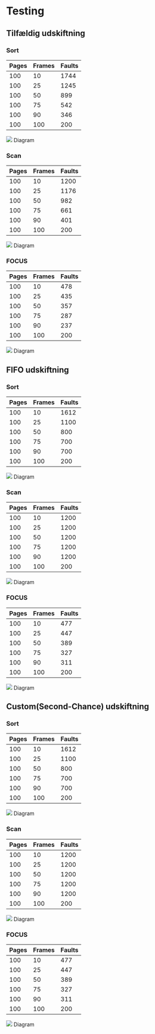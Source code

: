 # Testing

## Tilfældig udskiftning

### Sort
| Pages | Frames | Faults |
|-------|--------|--------|
|   100 |     10 |   1744 |
|   100 |     25 |   1245 |
|   100 |     50 |    899 |
|   100 |     75 |    542 |
|   100 |     90 |    346 |
|   100 |    100 |    200 |

![](Diagrams/rand_sort.png)
Diagram

### Scan
| Pages | Frames | Faults |
|-------|--------|--------|
|   100 |     10 |   1200 |
|   100 |     25 |   1176 |
|   100 |     50 |    982 |
|   100 |     75 |    661 |
|   100 |     90 |    401 |
|   100 |    100 |    200 |

![](Diagrams/rand_scan.png)
Diagram

### FOCUS
| Pages | Frames | Faults |
|-------|--------|--------|
|   100 |     10 |    478 |
|   100 |     25 |    435 |
|   100 |     50 |    357 |
|   100 |     75 |    287 |
|   100 |     90 |    237 |
|   100 |    100 |    200 |

![](Diagrams/rand_focus.png)
Diagram

## FIFO udskiftning

### Sort
| Pages | Frames | Faults |
|-------|--------|--------|
|   100 |     10 |   1612 |
|   100 |     25 |   1100 |
|   100 |     50 |    800 |
|   100 |     75 |    700 |
|   100 |     90 |    700 |
|   100 |    100 |    200 |

![](Diagrams/fifo_sort.png)
Diagram


### Scan
| Pages | Frames | Faults |
|-------|--------|--------|
|   100 |     10 |   1200 |
|   100 |     25 |   1200 |
|   100 |     50 |   1200 |
|   100 |     75 |   1200 |
|   100 |     90 |   1200 |
|   100 |    100 |    200 |

![](Diagrams/fifo_scan.png)
Diagram

### FOCUS
| Pages | Frames | Faults |
|-------|--------|--------|
|   100 |     10 |    477 |
|   100 |     25 |    447 |
|   100 |     50 |    389 |
|   100 |     75 |    327 |
|   100 |     90 |    311 |
|   100 |    100 |    200 |

![](Diagrams/fifo_focus.png)
Diagram

## Custom(Second-Chance) udskiftning

### Sort
| Pages | Frames | Faults |
|-------|--------|--------|
|   100 |     10 |   1612 |
|   100 |     25 |   1100 |
|   100 |     50 |    800 |
|   100 |     75 |    700 |
|   100 |     90 |    700 |
|   100 |    100 |    200 |

![](Diagrams/custom_sort.png)
Diagram

### Scan
| Pages | Frames | Faults |
|-------|--------|--------|
|   100 |     10 |   1200 |
|   100 |     25 |   1200 |
|   100 |     50 |   1200 |
|   100 |     75 |   1200 |
|   100 |     90 |   1200 |
|   100 |    100 |    200 |

![](Diagrams/custom_scan.png)
Diagram

### FOCUS
| Pages | Frames | Faults |
|-------|--------|--------|
|   100 |     10 |    477 |
|   100 |     25 |    447 |
|   100 |     50 |    389 |
|   100 |     75 |    327 |
|   100 |     90 |    311 |
|   100 |    100 |    200 |

![](Diagrams/custom_focus.png)
Diagram



